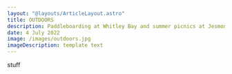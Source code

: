 ```yaml
---
layout: "@layouts/ArticleLayout.astro"
title: OUTDOORS
description: Paddleboarding at Whitley Bay and summer picnics at Jesmond Dene - check out the top spots for this summer 
date: 4 July 2022
image: /images/outdoors.jpg
imageDescription: template text
---
```

stuff

